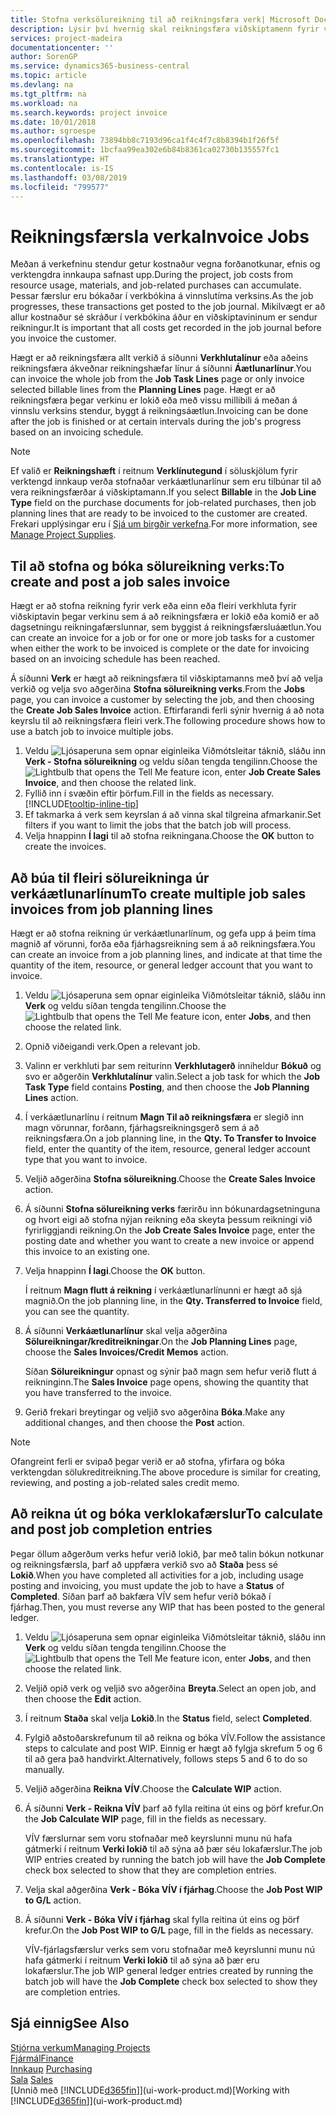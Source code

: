 ```yaml
---
title: Stofna verksölureikning til að reikningsfæra verk| Microsoft Docs
description: Lýsir því hvernig skal reikningsfæra viðskiptamenn fyrir verkútgjöld þegar á verkið líður.
services: project-madeira
documentationcenter: ''
author: SorenGP
ms.service: dynamics365-business-central
ms.topic: article
ms.devlang: na
ms.tgt_pltfrm: na
ms.workload: na
ms.search.keywords: project invoice
ms.date: 10/01/2018
ms.author: sgroespe
ms.openlocfilehash: 73894bb8c7193d96ca1f4c4f7c8b8394b1f26f5f
ms.sourcegitcommit: 1bcfaa99ea302e6b84b8361ca02730b135557fc1
ms.translationtype: HT
ms.contentlocale: is-IS
ms.lasthandoff: 03/08/2019
ms.locfileid: "799577"
---
```

# <a name="invoice-jobs"></a><span data-ttu-id="e2390-103">Reikningsfærsla verka</span><span class="sxs-lookup"><span data-stu-id="e2390-103">Invoice Jobs</span></span>
<span data-ttu-id="e2390-104">Meðan á verkefninu stendur getur kostnaður vegna forðanotkunar, efnis og verktengdra innkaupa safnast upp.</span><span class="sxs-lookup"><span data-stu-id="e2390-104">During the project, job costs from resource usage, materials, and job-related purchases can accumulate.</span></span> <span data-ttu-id="e2390-105">Þessar færslur eru bókaðar í verkbókina á vinnslutíma verksins.</span><span class="sxs-lookup"><span data-stu-id="e2390-105">As the job progresses, these transactions get posted to the job journal.</span></span> <span data-ttu-id="e2390-106">Mikilvægt er að allur kostnaður sé skráður í verkbókina áður en viðskiptavininum er sendur reikningur.</span><span class="sxs-lookup"><span data-stu-id="e2390-106">It is important that all costs get recorded in the job journal before you invoice the customer.</span></span>

<span data-ttu-id="e2390-107">Hægt er að reikningsfæra allt verkið á síðunni **Verkhlutalínur** eða aðeins reikningsfæra ákveðnar reikningshæfar línur á síðunni **Áætlunarlínur**.</span><span class="sxs-lookup"><span data-stu-id="e2390-107">You can invoice the whole job from the **Job Task Lines** page or only invoice selected billable lines from the **Planning Lines** page.</span></span> <span data-ttu-id="e2390-108">Hægt er að reikningsfæra þegar verkinu er lokið eða með vissu millibili á meðan á vinnslu verksins stendur, byggt á reikningsáætlun.</span><span class="sxs-lookup"><span data-stu-id="e2390-108">Invoicing can be done after the job is finished or at certain intervals during the job's progress based on an invoicing schedule.</span></span>

> [!NOTE]  
>   <span data-ttu-id="e2390-109">Ef valið er **Reikningshæft** í reitnum **Verklínutegund** í söluskjölum fyrir verktengd innkaup verða stofnaðar verkáætlunarlínur sem eru tilbúnar til að vera reikningsfærðar á viðskiptamann.</span><span class="sxs-lookup"><span data-stu-id="e2390-109">If you select **Billable** in the **Job Line Type** field on the purchase documents for job-related purchases, then job planning lines that are ready to be invoiced to the customer are created.</span></span> <span data-ttu-id="e2390-110">Frekari upplýsingar eru í [Sjá um birgðir verkefna](projects-how-manage-project-supplies.md).</span><span class="sxs-lookup"><span data-stu-id="e2390-110">For more information, see [Manage Project Supplies](projects-how-manage-project-supplies.md).</span></span>

## <a name="to-create-and-post-a-job-sales-invoice"></a><span data-ttu-id="e2390-111">Til að stofna og bóka sölureikning verks:</span><span class="sxs-lookup"><span data-stu-id="e2390-111">To create and post a job sales invoice</span></span>
<span data-ttu-id="e2390-112">Hægt er að stofna reikning fyrir verk eða einn eða fleiri verkhluta fyrir viðskiptavin þegar verkinu sem á að reikningsfæra er lokið eða komið er að dagsetningu reikningafærslunnar, sem byggist á reikningsfærsluáætlun.</span><span class="sxs-lookup"><span data-stu-id="e2390-112">You can create an invoice for a job or for one or more job tasks for a customer when either the work to be invoiced is complete or the date for invoicing based on an invoicing schedule has been reached.</span></span>

<span data-ttu-id="e2390-113">Á síðunni **Verk** er hægt að reikningsfæra til viðskiptamanns með því að velja verkið og velja svo aðgerðina **Stofna sölureikning verks**.</span><span class="sxs-lookup"><span data-stu-id="e2390-113">From the **Jobs** page, you can invoice a customer by selecting the job, and then choosing the **Create Job Sales Invoice** action.</span></span> <span data-ttu-id="e2390-114">Eftirfarandi ferli sýnir hvernig á að nota keyrslu til að reikningsfæra fleiri verk.</span><span class="sxs-lookup"><span data-stu-id="e2390-114">The following procedure shows how to use a batch job to invoice multiple jobs.</span></span>  

1. <span data-ttu-id="e2390-115">Veldu ![Ljósaperuna sem opnar eiginleika Viðmótsleitar](media/ui-search/search_small.png "Segðu mér hvað þú vilt gera") táknið, sláðu inn **Verk - Stofna sölureikning** og veldu síðan tengda tengilinn.</span><span class="sxs-lookup"><span data-stu-id="e2390-115">Choose the ![Lightbulb that opens the Tell Me feature](media/ui-search/search_small.png "Tell me what you want to do") icon, enter **Job Create Sales Invoice**, and then choose the related link.</span></span>  
2. <span data-ttu-id="e2390-116">Fyllið inn í svæðin eftir þörfum.</span><span class="sxs-lookup"><span data-stu-id="e2390-116">Fill in the fields as necessary.</span></span> [!INCLUDE[tooltip-inline-tip](includes/tooltip-inline-tip_md.md)]
3. <span data-ttu-id="e2390-117">Ef takmarka á verk sem keyrslan á að vinna skal tilgreina afmarkanir.</span><span class="sxs-lookup"><span data-stu-id="e2390-117">Set filters if you want to limit the jobs that the batch job will process.</span></span>
4. <span data-ttu-id="e2390-118">Velja hnappinn **Í lagi** til að stofna reikningana.</span><span class="sxs-lookup"><span data-stu-id="e2390-118">Choose the **OK** button to create the invoices.</span></span>  

## <a name="to-create-multiple-job-sales-invoices-from-job-planning-lines"></a><span data-ttu-id="e2390-119">Að búa til fleiri sölureikninga úr verkáætlunarlínum</span><span class="sxs-lookup"><span data-stu-id="e2390-119">To create multiple job sales invoices from job planning lines</span></span>
<span data-ttu-id="e2390-120">Hægt er að stofna reikning úr verkáætlunarlínum, og gefa upp á þeim tíma magnið af vörunni, forða eða fjárhagsreikning sem á að reikningsfæra.</span><span class="sxs-lookup"><span data-stu-id="e2390-120">You can create an invoice from a job planning lines, and indicate at that time the quantity of the item, resource, or general ledger account that you want to invoice.</span></span>

1. <span data-ttu-id="e2390-121">Veldu ![Ljósaperuna sem opnar eiginleika Viðmótsleitar](media/ui-search/search_small.png "Segðu mér hvað þú vilt gera") táknið, sláðu inn **Verk** og veldu síðan tengda tengilinn.</span><span class="sxs-lookup"><span data-stu-id="e2390-121">Choose the ![Lightbulb that opens the Tell Me feature](media/ui-search/search_small.png "Tell me what you want to do") icon, enter **Jobs**, and then choose the related link.</span></span>
2. <span data-ttu-id="e2390-122">Opnið viðeigandi verk.</span><span class="sxs-lookup"><span data-stu-id="e2390-122">Open a relevant job.</span></span>
3. <span data-ttu-id="e2390-123">Valinn er verkhluti þar sem reiturinn **Verkhlutagerð** inniheldur **Bókuð** og svo er aðgerðin **Verkhlutalínur** valin.</span><span class="sxs-lookup"><span data-stu-id="e2390-123">Select a job task for which the **Job Task Type** field contains **Posting**, and then choose the **Job Planning Lines** action.</span></span>  
4. <span data-ttu-id="e2390-124">Í verkáætlunarlínu í reitnum **Magn Til að reikningsfæra** er slegið inn magn vörunnar, forðann, fjárhagsreikningsgerð sem á að reikningsfæra.</span><span class="sxs-lookup"><span data-stu-id="e2390-124">On a job planning line, in the **Qty. To Transfer to Invoice** field, enter the quantity of the item, resource, general ledger account type that you want to invoice.</span></span>  
5. <span data-ttu-id="e2390-125">Veljið aðgerðina **Stofna sölureikning**.</span><span class="sxs-lookup"><span data-stu-id="e2390-125">Choose the **Create Sales Invoice** action.</span></span>
6. <span data-ttu-id="e2390-126">Á síðunni **Stofna sölureikning verks** færirðu inn bókunardagsetninguna og hvort eigi að stofna nýjan reikning eða skeyta þessum reikningi við fyrirliggjandi reikning.</span><span class="sxs-lookup"><span data-stu-id="e2390-126">On the **Job Create Sales Invoice** page, enter the posting date and whether you want to create a new invoice or append this invoice to an existing one.</span></span>
7. <span data-ttu-id="e2390-127">Velja hnappinn **Í lagi**.</span><span class="sxs-lookup"><span data-stu-id="e2390-127">Choose the **OK** button.</span></span>  

    <span data-ttu-id="e2390-128">Í reitnum **Magn flutt á reikning** í verkáætlunarlínunni er hægt að sjá magnið.</span><span class="sxs-lookup"><span data-stu-id="e2390-128">On the job planning line, in the **Qty. Transferred to Invoice** field, you can see the quantity.</span></span>
8. <span data-ttu-id="e2390-129">Á síðunni **Verkáætlunarlínur** skal velja aðgerðina **Sölureikningar/kreditreikningar**.</span><span class="sxs-lookup"><span data-stu-id="e2390-129">On the **Job Planning Lines** page, choose the **Sales Invoices/Credit Memos** action.</span></span>

    <span data-ttu-id="e2390-130">Síðan **Sölureikningur** opnast og sýnir það magn sem hefur verið flutt á reikninginn.</span><span class="sxs-lookup"><span data-stu-id="e2390-130">The **Sales Invoice** page opens, showing the quantity that you have transferred to the invoice.</span></span>  
9. <span data-ttu-id="e2390-131">Gerið frekari breytingar og veljið svo aðgerðina **Bóka**.</span><span class="sxs-lookup"><span data-stu-id="e2390-131">Make any additional changes, and then choose the **Post** action.</span></span>

> [!NOTE]  
>   <span data-ttu-id="e2390-132">Ofangreint ferli er svipað þegar verið er að stofna, yfirfara og bóka verktengdan sölukreditreikning.</span><span class="sxs-lookup"><span data-stu-id="e2390-132">The above procedure is similar for creating, reviewing, and posting a job-related sales credit memo.</span></span>

## <a name="to-calculate-and-post-job-completion-entries"></a><span data-ttu-id="e2390-133">Að reikna út og bóka verklokafærslur</span><span class="sxs-lookup"><span data-stu-id="e2390-133">To calculate and post job completion entries</span></span>
<span data-ttu-id="e2390-134">Þegar öllum aðgerðum verks hefur verið lokið, þar með talin bókun notkunar og reikningsfærsla, þarf að uppfæra verkið svo að **Staða** þess sé **Lokið**.</span><span class="sxs-lookup"><span data-stu-id="e2390-134">When you have completed all activities for a job, including usage posting and invoicing, you must update the job to have a **Status** of **Completed**.</span></span> <span data-ttu-id="e2390-135">Síðan þarf að bakfæra VÍV sem hefur verið bókað í fjárhag.</span><span class="sxs-lookup"><span data-stu-id="e2390-135">Then, you must reverse any WIP that has been posted to the general ledger.</span></span>

1. <span data-ttu-id="e2390-136">Veldu ![Ljósaperuna sem opnar eiginleika Viðmótsleitar](media/ui-search/search_small.png "Segðu mér hvað þú vilt gera") táknið, sláðu inn **Verk** og veldu síðan tengda tengilinn.</span><span class="sxs-lookup"><span data-stu-id="e2390-136">Choose the ![Lightbulb that opens the Tell Me feature](media/ui-search/search_small.png "Tell me what you want to do") icon, enter **Jobs**, and then choose the related link.</span></span>  
2. <span data-ttu-id="e2390-137">Veljið opið verk og veljið svo aðgerðina **Breyta**.</span><span class="sxs-lookup"><span data-stu-id="e2390-137">Select an open job, and then choose the **Edit** action.</span></span>
3. <span data-ttu-id="e2390-138">Í reitnum **Staða** skal velja **Lokið**.</span><span class="sxs-lookup"><span data-stu-id="e2390-138">In the **Status** field, select **Completed**.</span></span>
4. <span data-ttu-id="e2390-139">Fylgið aðstoðarskrefunum til að reikna og bóka VÍV.</span><span class="sxs-lookup"><span data-stu-id="e2390-139">Follow the assistance steps to calculate and post WIP.</span></span> <span data-ttu-id="e2390-140">Einnig er hægt að fylgja skrefum 5 og 6 til að gera það handvirkt.</span><span class="sxs-lookup"><span data-stu-id="e2390-140">Alternatively, follows steps 5 and 6 to do so manually.</span></span>  
5. <span data-ttu-id="e2390-141">Veljið aðgerðina **Reikna VÍV**.</span><span class="sxs-lookup"><span data-stu-id="e2390-141">Choose the **Calculate WIP** action.</span></span>
6. <span data-ttu-id="e2390-142">Á síðunni **Verk - Reikna VÍV** þarf að fylla reitina út eins og þörf krefur.</span><span class="sxs-lookup"><span data-stu-id="e2390-142">On the **Job Calculate WIP** page, fill in the fields as necessary.</span></span>  

     <span data-ttu-id="e2390-143">VÍV færslurnar sem voru stofnaðar með keyrslunni munu nú hafa gátmerki í reitnum **Verki lokið** til að sýna að þær séu lokafærslur.</span><span class="sxs-lookup"><span data-stu-id="e2390-143">The job WIP entries created by running the batch job will have the **Job Complete** check box selected to show that they are completion entries.</span></span>  
7. <span data-ttu-id="e2390-144">Velja skal aðgerðina **Verk - Bóka VÍV í fjárhag**.</span><span class="sxs-lookup"><span data-stu-id="e2390-144">Choose the **Job Post WIP to G/L** action.</span></span>
8. <span data-ttu-id="e2390-145">Á síðunni **Verk - Bóka VÍV í fjárhag** skal fylla reitina út eins og þörf krefur.</span><span class="sxs-lookup"><span data-stu-id="e2390-145">On the **Job Post WIP to G/L** page, fill in the fields as necessary.</span></span>  

     <span data-ttu-id="e2390-146">VÍV-fjárlagsfærslur verks sem voru stofnaðar með keyrslunni munu nú hafa gátmerki í reitnum **Verki lokið** til að sýna að þær eru lokafærslur.</span><span class="sxs-lookup"><span data-stu-id="e2390-146">The job WIP general ledger entries created by running the batch job will have the **Job Complete** check box selected to show they are completion entries.</span></span>

## <a name="see-also"></a><span data-ttu-id="e2390-147">Sjá einnig</span><span class="sxs-lookup"><span data-stu-id="e2390-147">See Also</span></span>
[<span data-ttu-id="e2390-148">Stjórna verkum</span><span class="sxs-lookup"><span data-stu-id="e2390-148">Managing Projects</span></span>](projects-manage-projects.md)  
[<span data-ttu-id="e2390-149">Fjármál</span><span class="sxs-lookup"><span data-stu-id="e2390-149">Finance</span></span>](finance.md)  
<span data-ttu-id="e2390-150">[Innkaup](purchasing-manage-purchasing.md)       </span><span class="sxs-lookup"><span data-stu-id="e2390-150">[Purchasing](purchasing-manage-purchasing.md)       </span></span>  
<span data-ttu-id="e2390-151">[Sala](sales-manage-sales.md)    </span><span class="sxs-lookup"><span data-stu-id="e2390-151">[Sales](sales-manage-sales.md)    </span></span>  
<span data-ttu-id="e2390-152">[Unnið með [!INCLUDE[d365fin](includes/d365fin_md.md)]](ui-work-product.md)</span><span class="sxs-lookup"><span data-stu-id="e2390-152">[Working with [!INCLUDE[d365fin](includes/d365fin_md.md)]](ui-work-product.md)</span></span>  
